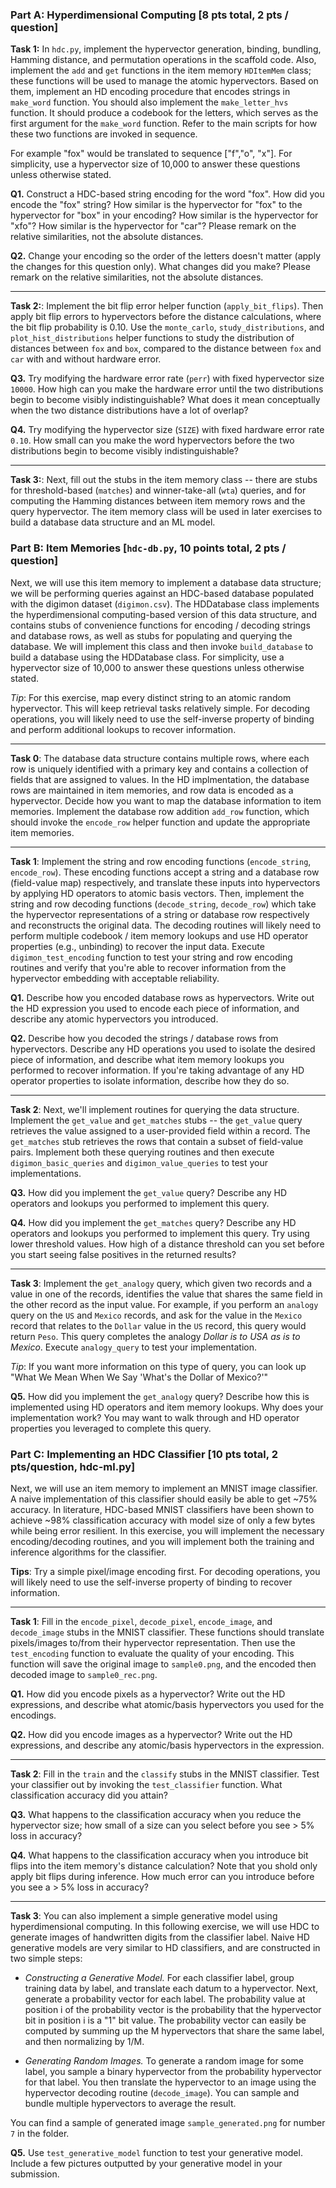 ### Part A: Hyperdimensional Computing [8 pts total, 2 pts / question]

**Task 1:** In `hdc.py`, implement the hypervector generation, binding, bundling, Hamming distance, and permutation operations in the scaffold code. Also, implement the `add` and `get` functions in the item memory `HDItemMem` class; these functions will be used to manage the atomic hypervectors. Based on them, implement an HD encoding procedure that encodes strings in `make_word` function. You should also implement the `make_letter_hvs` function. It should produce a codebook for the letters, which serves as the first argument for the `make_word` function. Refer to the main scripts for how these two functions are invoked in sequence.

For example "fox" would be translated to sequence ["f","o", "x"]. For simplicity, use a hypervector size of 10,000 to answer these questions unless otherwise stated.

**Q1.** Construct a HDC-based string encoding for the word "fox". How did you encode the "fox" string? How similar is the hypervector for "fox" to the hypervector for "box" in your encoding? How similar is the hypervector for "xfo"? How similar is the hypervector for "car"? Please remark on the relative similarities, not the absolute distances.

**Q2.** Change your encoding so the order of the letters doesn't matter (apply the changes for this question only). What changes did you make? Please remark on the relative similarities, not the absolute distances.

-------

**Task 2:**: Implement the bit flip error helper function (`apply_bit_flips`). Then apply bit flip errors to hypervectors before the distance calculations, where the bit flip probability is 0.10. Use the `monte_carlo`, `study_distributions`, and `plot_hist_distributions` helper functions to study the distribution of distances between `fox` and `box`, compared to the distance between `fox` and `car` with and without hardware error.

**Q3.** Try modifying the hardware error rate (`perr`) with fixed hypervector size `10000`. How high can you make the hardware error until the two distributions begin to become visibly indistinguishable? What does it mean conceptually when the two distance distributions have a lot of overlap?

**Q4.** Try modifying the hypervector size (`SIZE`) with fixed hardware error rate `0.10`. How small can you make the word hypervectors before the two distributions begin to become visibly indistinguishable?

-----

**Task 3:**: Next, fill out the stubs in the item memory class -- there are stubs for threshold-based (`matches`) and winner-take-all (`wta`) queries, and for computing the Hamming distances between item memory rows and the query hypervector. The item memory class will be used in later exercises to build a database data structure and an ML model.

### Part B: Item Memories [`hdc-db.py`, 10 points total, 2 pts / question]

Next, we will use this item memory to implement a database data structure; we will be performing queries against an HDC-based database populated with the digimon dataset (`digimon.csv`). The HDDatabase class implements the hyperdimensional computing-based version of this data structure, and contains stubs of convenience functions for encoding / decoding strings and database rows, as well as stubs for populating and querying the database. We will implement this class and then invoke `build_database` to build a database using the HDDatabase class. For simplicity, use a hypervector size of 10,000 to answer these questions unless otherwise stated.

_Tip_: For this exercise, map every distinct string to an atomic random hypervector. This will keep retrieval tasks relatively simple. For decoding operations, you will likely need to use the self-inverse property of binding and perform additional lookups to recover information.

---------

__Task 0__: The database data structure contains multiple rows, where each row is uniquely identified with a primary key and contains a collection of fields that are assigned to values. In the HD implmentation, the database rows are maintained in item memories, and row data is encoded as a hypervector. Decide how you want to map the database information to item memories. Implement the database row addition `add_row` function, which should invoke the `encode_row` helper function and update the appropriate item memories.

---------

__Task 1__: Implement the string and row encoding functions (`encode_string`, `encode_row`). These encoding functions accept a string and a database row (field-value map) respectively, and translate these inputs into hypervectors by applying HD operators to atomic basis vectors. Then, implement the string and row decoding functions (`decode_string`, `decode_row`) which take the hypervector representations of a string or database row respectively and reconstructs the original data. The decoding routines will likely need to perform multiple codebook / item memory lookups and use HD operator properties (e.g., unbinding) to recover the input data. Execute `digimon_test_encoding` function to test your string and row encoding routines and verify that you're able to recover information from the hypervector embedding with acceptable reliability.

**Q1.** Describe how you encoded database rows as hypervectors. Write out the HD expression you used to encode each piece of information, and describe any atomic hypervectors you introduced.

**Q2.** Describe how you decoded the strings / database rows from hypervectors. Describe any HD operations you used to isolate the desired piece of information, and describe what item memory lookups you performed to recover information. If you're taking advantage of any HD operator properties to isolate information, describe how they do so.

--------

__Task 2__: Next, we'll implement routines for querying the data structure. Implement the `get_value` and `get_matches` stubs -- the `get_value` query retrieves the value assigned to a user-provided field within a record. The `get_matches` stub retrieves the rows that contain a subset of field-value pairs. Implement both these querying routines and then execute `digimon_basic_queries` and `digimon_value_queries` to test your implementations.

**Q3.** How did you implement the `get_value` query? Describe any HD operators and lookups you performed to implement this query.

**Q4.** How did you implement the `get_matches` query? Describe any HD operators and lookups you performed to implement this query. Try using lower threshold values. How high of a distance threshold can you set before you start seeing false positives in the returned results?

-----

__Task 3__: Implement the `get_analogy` query, which given two records and a value in one of the records, identifies the value that shares the same field in the other record as the input value. For example, if you perform an `analogy` query on the `US` and `Mexico` records, and ask for the value in the `Mexico` record that relates to the `Dollar` value in the `US` record, this query would return `Peso`. This query completes the analogy  _Dollar is to USA as <result> is to Mexico_. Execute `analogy_query` to test your implementation.

_Tip_: If you want more information on this type of query, you can look up "What We Mean When We Say 'What's the Dollar of Mexico?'"

**Q5.** How did you implement the `get_analogy` query? Describe how this is implemented using HD operators and item memory lookups. Why does your implementation work? You may want to walk through and HD operator properties you leveraged to complete this query.

### Part C: Implementing an HDC Classifier [10 pts total, 2 pts/question, hdc-ml.py]

Next, we will use an item memory to implement an MNIST image classifier. A naive implementation of this classifier should easily be able to get ~75% accuracy. In literature, HDC-based MNIST classifiers have been shown to achieve ~98% classification accuracy with model size of only a few bytes while being error resilient. In this exercise, you will implement the necessary encoding/decoding routines, and you will implement both the training and inference algorithms for the classifier.

__Tips__: Try a simple pixel/image encoding first. For decoding operations, you will likely need to use the self-inverse property of binding to recover information.

-------------

**Task 1**: Fill in the `encode_pixel`, `decode_pixel`, `encode_image`, and `decode_image` stubs in the MNIST classifier. These functions should translate pixels/images to/from their hypervector representation. Then use the `test_encoding` function to evaluate the quality of your encoding. This function will save the original image to `sample0.png`, and the encoded then decoded image to `sample0_rec.png`.

**Q1.** How did you encode pixels as a hypervector? Write out the HD expressions, and describe what atomic/basis hypervectors you used for the encodings. 

**Q2.** How did you encode images as a hypervector? Write out the HD expressions, and describe any atomic/basis hypervectors in the expression. 

-----------------------

**Task 2**: Fill in the `train` and the `classify` stubs in the MNIST classifier. Test your classifier out by invoking the `test_classifier` function. What classification accuracy did you attain? 

**Q3.** What happens to the classification accuracy when you reduce the hypervector size; how small of a size can you select before you see > 5% loss in accuracy? 

**Q4.** What happens to the classification accuracy when you introduce bit flips into the item memory's distance calculation? Note that you shold only apply bit flips during inference. How much error can you introduce before you see a > 5% loss in accuracy?

------------------------

**Task 3**: You can also implement a simple generative model using hyperdimensional computing. In this following exercise, we will use HDC to generate images of handwritten digits from the classifier label. Naive HD generative models are very similar to HD classifiers, and are constructed in two simple steps:

- _Constructing a Generative Model._ For each classifier label, group training data by label, and translate each datum to a hypervector. Next, generate a probability vector for each label. The probability value at position i of the probability vector is the probability that the hypervector bit in position i is a "1" bit value. The probability vector can easily be computed by summing up the M hypervectors that share the same label, and then normalizing by 1/M.

- _Generating Random Images._ To generate a random image for some label, you sample a binary hypervector from the probability hypervector for that label. You then translate the hypervector to an image using the hypervector decoding routine (`decode_image`). You can sample and bundle multiple hypervectors to average the result.

You can find a sample of generated image `sample_generated.png` for number `7` in the folder.

**Q5.** Use `test_generative_model` function to test your generative model. Include a few pictures outputted by your generative model in your submission.
